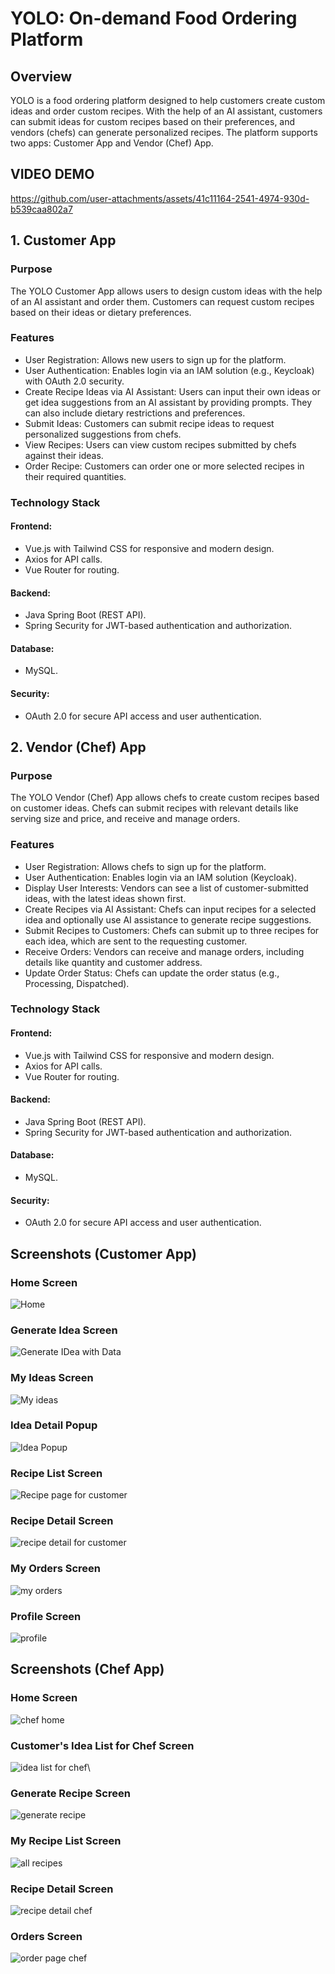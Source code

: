 # YOLO: On-demand Food Ordering Platform
## Overview
YOLO is a food ordering platform designed to help customers create custom ideas and order custom recipes. With the help of an AI assistant, customers can submit ideas for custom recipes based on their preferences, and vendors (chefs) can generate personalized recipes. The platform supports two apps: Customer App and Vendor (Chef) App.

## VIDEO DEMO

https://github.com/user-attachments/assets/41c11164-2541-4974-930d-b539caa802a7

## 1. Customer App
### Purpose
The YOLO Customer App allows users to design custom ideas with the help of an AI assistant and order them. Customers can request custom recipes based on their ideas or dietary preferences.

### Features
* User Registration: Allows new users to sign up for the platform. </br>
* User Authentication: Enables login via an IAM solution (e.g., Keycloak) with OAuth 2.0 security. </br>
* Create Recipe Ideas via AI Assistant: Users can input their own ideas or get idea suggestions from an AI assistant by providing prompts. They can also include dietary restrictions and preferences. </br>
* Submit Ideas: Customers can submit recipe ideas to request personalized suggestions from chefs. </br>
* View Recipes: Users can view custom recipes submitted by chefs against their ideas. </br>
* Order Recipe: Customers can order one or more selected recipes in their required quantities. </br>
### Technology Stack
#### Frontend: 
* Vue.js with Tailwind CSS for responsive and modern design. </br>
* Axios for API calls. </br>
* Vue Router for routing.
  
#### Backend:
* Java Spring Boot (REST API). </br>
* Spring Security for JWT-based authentication and authorization.

#### Database: 
* MySQL.

#### Security:
* OAuth 2.0 for secure API access and user authentication.

## 2. Vendor (Chef) App
### Purpose
The YOLO Vendor (Chef) App allows chefs to create custom recipes based on customer ideas. Chefs can submit recipes with relevant details like serving size and price, and receive and manage orders.

### Features
* User Registration: Allows chefs to sign up for the platform. </br>
* User Authentication: Enables login via an IAM solution (Keycloak). </br>
* Display User Interests: Vendors can see a list of customer-submitted ideas, with the latest ideas shown first. </br>
* Create Recipes via AI Assistant: Chefs can input recipes for a selected idea and optionally use AI assistance to generate recipe suggestions. </br>
* Submit Recipes to Customers: Chefs can submit up to three recipes for each idea, which are sent to the requesting customer. </br>
* Receive Orders: Vendors can receive and manage orders, including details like quantity and customer address. </br>
* Update Order Status: Chefs can update the order status (e.g., Processing, Dispatched). </br>
### Technology Stack
#### Frontend: 
* Vue.js with Tailwind CSS for responsive and modern design. </br>
* Axios for API calls. </br>
* Vue Router for routing.
  
#### Backend:
* Java Spring Boot (REST API).
* Spring Security for JWT-based authentication and authorization.

#### Database: 
* MySQL.

#### Security: 
* OAuth 2.0 for secure API access and user authentication.

## Screenshots (Customer App)

### Home Screen

![Home](https://github.com/user-attachments/assets/6087b42e-ade6-41cb-9132-7e251bf0a5b2)

### Generate Idea Screen

![Generate IDea with Data](https://github.com/user-attachments/assets/88abdcf7-da99-4ec0-9184-bc818e7977ce)

### My Ideas Screen

![My ideas](https://github.com/user-attachments/assets/6818d4df-4b6e-4750-b1ed-527b09ad53ce)

### Idea Detail Popup

![Idea Popup](https://github.com/user-attachments/assets/b3b82159-bed3-4157-89e5-41d10237d602)


### Recipe List Screen

![Recipe page for customer](https://github.com/user-attachments/assets/d81bfc86-1c82-424e-a99f-b66053ddc464)

### Recipe Detail Screen

![recipe detail for customer](https://github.com/user-attachments/assets/8d8ac04c-d1b2-4fb1-8891-82989de243f2)

### My Orders Screen

![my orders](https://github.com/user-attachments/assets/031a261c-e08c-4541-90d8-f2e9d2038786)

### Profile Screen

![profile](https://github.com/user-attachments/assets/bd73cbba-67e0-4a39-87c1-ceed8b035e52)

## Screenshots (Chef App)

### Home Screen

![chef home](https://github.com/user-attachments/assets/27f71f8e-d7a0-4a40-b86a-124d0dabc519)

### Customer's Idea List for Chef Screen

![idea list for chef](https://github.com/user-attachments/assets/45d9cfd6-7320-4bca-9d11-7b66c4981620)\

### Generate Recipe Screen

![generate recipe](https://github.com/user-attachments/assets/053f0058-d25f-4237-b5e3-32b964c98153)

### My Recipe List Screen

![all recipes](https://github.com/user-attachments/assets/2450dad6-8baa-4309-bd3d-414c9aaca358)

### Recipe Detail Screen

![recipe detail chef](https://github.com/user-attachments/assets/4f438bcc-73fb-471f-a859-6e58da50c162)

### Orders Screen

![order page chef](https://github.com/user-attachments/assets/09c5b81e-1f6e-4391-9a32-158f58317d2d)








